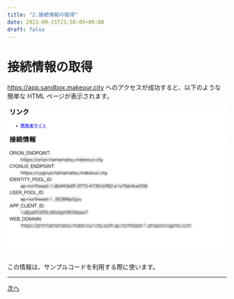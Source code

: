 ```yaml
---
title: "2.接続情報の取得"
date: 2021-09-21T21:58:05+09:00
draft: false
---
```


# 接続情報の取得

https://app.sandbox.makeour.city へのアクセスが成功すると、以下のような簡単な HTML ページが表示されます。

![情報ページ](/images/tutorials/info.png)

この情報は、サンプルコードを利用する際に使います。

---

[次へ](../003_samples/)
